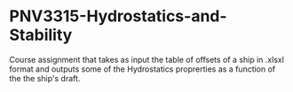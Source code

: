 # PNV3315-Hydrostatics-and-Stability
Course assignment that takes as input the table of offsets of a ship in .xlsxl format and outputs some of the Hydrostatics proprerties as a function of the the ship's draft.
